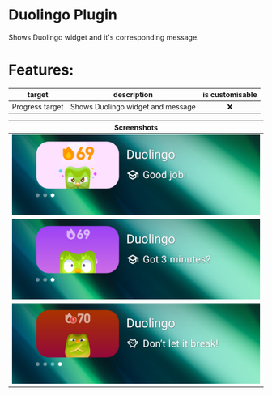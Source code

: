 # Duolingo Plugin

Shows Duolingo widget and it's corresponding message.

# Features:
|     target      | description                       | is customisable |
|:---------------:|-----------------------------------|:---------------:|
| Progress target | Shows Duolingo widget and message |        ❌        |


| Screenshots                                                                                         |
|-----------------------------------------------------------------------------------------------------|
| ![screenshot happy Duo character with 69 day streak](screenshots/target_1.png)                      |
| ![screenshot scared Duo character with 69 day streak](screenshots/target_2.png)                     |
| ![screenshot serious Duo character with, about to be lost, 70 day streak](screenshots/target_3.png) |
